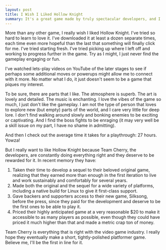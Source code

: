 ```yaml
---
layout: post
title: I Wish I Liked Hollow Knight
summary: It's a great game made by truly spectacular developers, and I can't stand playing it
---
```


More than any other game, I really wish I liked Hollow Knight. I've tried so hard to learn to love it. I've downloaded it at least a dozen separate times, each time even more hopeful than the last that something will finally click for me. I've tried starting fresh. I've tried picking up where I left off and working to progress further in the game. Try as I might, I just never find the gameplay engaging or fun.

I've watched lets-play videos on YouTube of the later stages to see if perhaps some additional moves or powerups might allow me to connect with it more. No matter what I do, it just doesn't seem to be a game that piques my interest.

To be sure, there are parts that I like. The atmosphere is superb. The art is lovely and detailed. The music is enchanting. I love the vibes of the game so much, I just don't like the gameplay. I am not the type of person that loves to explore new (but empty) parts of the world, and I care very little for deep lore. I don't find walking around slowly and bonking enemies to be exciting or captivating. And I find the boss fights to be enraging (it may very well be a skill issue on my part, I have no shame in admitting). 

And then I check out the average time it takes for a playthrough: 27 hours. Yowza!

But I really want to like Hollow Knight because Team Cherry, the developers, are constantly doing everything right and they deserve to be rewarded for it. In recent memory they have:

1. Taken their time to develop a sequel to their beloved original game, realizing that they earned more than enough in the first iteration to live and work sustainably and comfortably for several years.
2. Made both the original and the sequel for a wide variety of platforms, including a native build for Linux to give it first-class support.
3. Gave backers and supporters access to their new game, Silksong, before the press, since they paid for the development and deserve to be the first ones to be able to play it.
4. Priced their highly anticipated game at a very reasonable $20 to make it accessible to as many players as possible, even though they could have priced it much higher than that and made a metric crap ton of money.

Team Cherry is everything that is right with the video game industry. I really hope they eventually make a short, tightly-polished platformer game. Believe me, I'll be the first in line for it.

